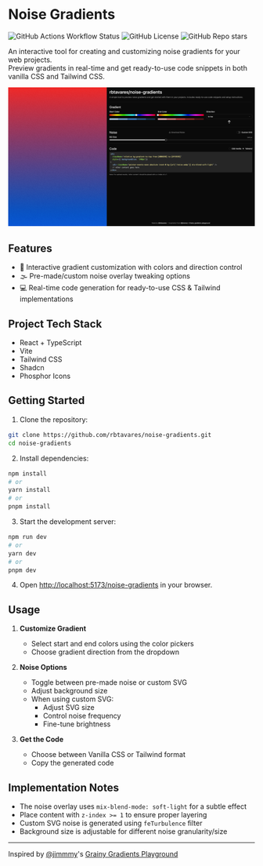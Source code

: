 # Noise Gradients

![GitHub Actions Workflow Status](https://img.shields.io/github/actions/workflow/status/rbtavares/noise-gradients/deploy.yml)
![GitHub License](https://img.shields.io/github/license/rbtavares/noise-gradients)
![GitHub Repo stars](https://img.shields.io/github/stars/rbtavares/noise-gradients)


An interactive tool for creating and customizing noise gradients for your web projects.\
Preview gradients in real-time and get ready-to-use code snippets in both vanilla CSS and Tailwind CSS.

![Noise Gradients Preview](/preview.png)

## Features

- 🎨 Interactive gradient customization with colors and direction control
- 🌫️ Pre-made/custom noise overlay tweaking options
- 💻 Real-time code generation for ready-to-use CSS & Tailwind implementations

## Project Tech Stack

- React + TypeScript
- Vite
- Tailwind CSS
- Shadcn
- Phosphor Icons

## Getting Started

1. Clone the repository:
```bash
git clone https://github.com/rbtavares/noise-gradients.git
cd noise-gradients
```

2. Install dependencies:
```bash
npm install
# or
yarn install
# or
pnpm install
```

3. Start the development server:
```bash
npm run dev
# or
yarn dev
# or
pnpm dev
```

4. Open [http://localhost:5173/noise-gradients](http://localhost:5173/noise-gradients) in your browser.

## Usage

1. **Customize Gradient**
   - Select start and end colors using the color pickers
   - Choose gradient direction from the dropdown

2. **Noise Options**
   - Toggle between pre-made noise or custom SVG
   - Adjust background size
   - When using custom SVG:
     - Adjust SVG size
     - Control noise frequency
     - Fine-tune brightness

3. **Get the Code**
   - Choose between Vanilla CSS or Tailwind format
   - Copy the generated code

## Implementation Notes

- The noise overlay uses `mix-blend-mode: soft-light` for a subtle effect
- Place content with `z-index >= 1` to ensure proper layering
- Custom SVG noise is generated using `feTurbulence` filter
- Background size is adjustable for different noise granularity/size

---

Inspired by [@jimmmy](https://x.com/jimmmy)'s [Grainy Gradients Playground](https://grainy-gradients.vercel.app/)
